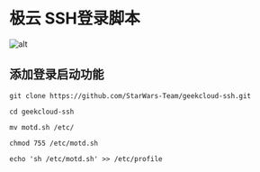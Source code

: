 # 极云 SSH登录脚本
![alt](https://github.com/StarWars-Team/geekcloud-ssh/blob/master/ssh.jpg)
## 添加登录启动功能
    git clone https://github.com/StarWars-Team/geekcloud-ssh.git
  
    cd geekcloud-ssh
  
    mv motd.sh /etc/
  
    chmod 755 /etc/motd.sh
  
    echo 'sh /etc/motd.sh' >> /etc/profile
